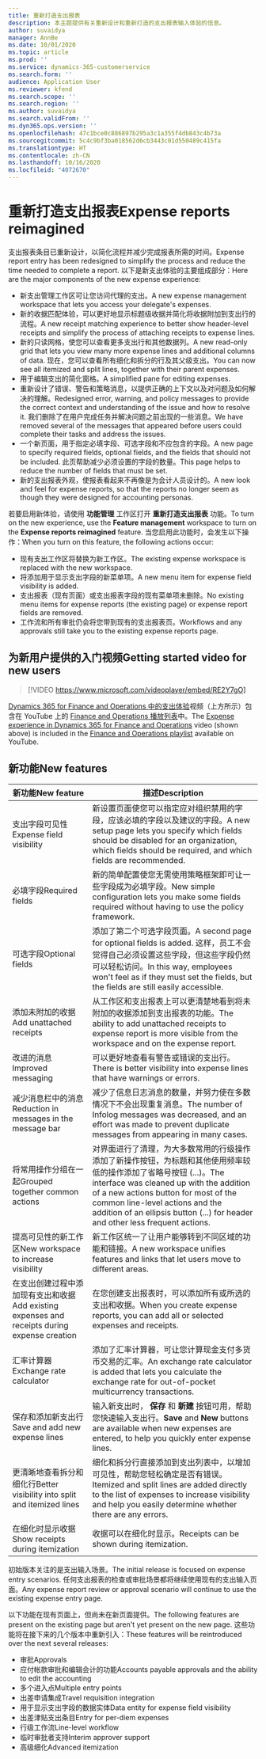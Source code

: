 ```yaml
---
title: 重新打造支出报表
description: 本主题提供有关重新设计和重新打造的支出报表输入体验的信息。
author: suvaidya
manager: AnnBe
ms.date: 10/01/2020
ms.topic: article
ms.prod: ''
ms.service: dynamics-365-customerservice
ms.search.form: ''
audience: Application User
ms.reviewer: kfend
ms.search.scope: ''
ms.search.region: ''
ms.author: suvaidya
ms.search.validFrom: ''
ms.dyn365.ops.version: ''
ms.openlocfilehash: 47c1bce0c886897b295a3c1a355f4db843c4b73a
ms.sourcegitcommit: 5c4c9bf3ba018562d6cb3443c01d550489c415fa
ms.translationtype: HT
ms.contentlocale: zh-CN
ms.lasthandoff: 10/16/2020
ms.locfileid: "4072670"
---
```

# <a name="expense-reports-reimagined"></a><span data-ttu-id="1e45f-103">重新打造支出报表</span><span class="sxs-lookup"><span data-stu-id="1e45f-103">Expense reports reimagined</span></span>

<span data-ttu-id="1e45f-104">支出报表条目已重新设计，以简化流程并减少完成报表所需的时间。</span><span class="sxs-lookup"><span data-stu-id="1e45f-104">Expense report entry has been redesigned to simplify the process and reduce the time needed to complete a report.</span></span> <span data-ttu-id="1e45f-105">以下是新支出体验的主要组成部分：</span><span class="sxs-lookup"><span data-stu-id="1e45f-105">Here are the major components of the new expense experience:</span></span>

- <span data-ttu-id="1e45f-106">新支出管理工作区可让您访问代理的支出。</span><span class="sxs-lookup"><span data-stu-id="1e45f-106">A new expense management workspace that lets you access your delegate's expenses.</span></span>
- <span data-ttu-id="1e45f-107">新的收据匹配体验，可以更好地显示标题级收据并简化将收据附加到支出行的流程。</span><span class="sxs-lookup"><span data-stu-id="1e45f-107">A new receipt matching experience to better show header-level receipts and simplify the process of attaching receipts to expense lines.</span></span>
- <span data-ttu-id="1e45f-108">新的只读网格，使您可以查看更多支出行和其他数据列。</span><span class="sxs-lookup"><span data-stu-id="1e45f-108">A new read-only grid that lets you view many more expense lines and additional columns of data.</span></span> <span data-ttu-id="1e45f-109">现在，您可以查看所有细化和拆分的行及其父级支出。</span><span class="sxs-lookup"><span data-stu-id="1e45f-109">You can now see all itemized and split lines, together with their parent expenses.</span></span>
- <span data-ttu-id="1e45f-110">用于编辑支出的简化窗格。</span><span class="sxs-lookup"><span data-stu-id="1e45f-110">A simplified pane for editing expenses.</span></span>
- <span data-ttu-id="1e45f-111">重新设计了错误、警告和策略消息，以提供正确的上下文以及对问题及如何解决的理解。</span><span class="sxs-lookup"><span data-stu-id="1e45f-111">Redesigned error, warning, and policy messages to provide the correct context and understanding of the issue and how to resolve it.</span></span> <span data-ttu-id="1e45f-112">我们删除了在用户完成任务并解决问题之前出现的一些消息。</span><span class="sxs-lookup"><span data-stu-id="1e45f-112">We have removed several of the messages that appeared before users could complete their tasks and address the issues.</span></span>
- <span data-ttu-id="1e45f-113">一个新页面，用于指定必填字段、可选字段和不应包含的字段。</span><span class="sxs-lookup"><span data-stu-id="1e45f-113">A new page to specify required fields, optional fields, and the fields that should not be included.</span></span> <span data-ttu-id="1e45f-114">此页帮助减少必须设置的字段的数量。</span><span class="sxs-lookup"><span data-stu-id="1e45f-114">This page helps to reduce the number of fields that must be set.</span></span>
- <span data-ttu-id="1e45f-115">新的支出报表外观，使报表看起来不再像是为会计人员设计的。</span><span class="sxs-lookup"><span data-stu-id="1e45f-115">A new look and feel for expense reports, so that the reports no longer seem as though they were designed for accounting personas.</span></span>

<span data-ttu-id="1e45f-116">若要启用新体验，请使用 **功能管理** 工作区打开 **重新打造支出报表** 功能。</span><span class="sxs-lookup"><span data-stu-id="1e45f-116">To turn on the new experience, use the **Feature management** workspace to turn on the **Expense reports reimagined** feature.</span></span> <span data-ttu-id="1e45f-117">当您启用此功能时，会发生以下操作：</span><span class="sxs-lookup"><span data-stu-id="1e45f-117">When you turn on this feature, the following actions occur:</span></span>

- <span data-ttu-id="1e45f-118">现有支出工作区将替换为新工作区。</span><span class="sxs-lookup"><span data-stu-id="1e45f-118">The existing expense workspace is replaced with the new workspace.</span></span>
- <span data-ttu-id="1e45f-119">将添加用于显示支出字段的新菜单项。</span><span class="sxs-lookup"><span data-stu-id="1e45f-119">A new menu item for expense field visibility is added.</span></span>
- <span data-ttu-id="1e45f-120">支出报表（现有页面）或支出报表字段的现有菜单项未删除。</span><span class="sxs-lookup"><span data-stu-id="1e45f-120">No existing menu items for expense reports (the existing page) or expense report fields are removed.</span></span>
- <span data-ttu-id="1e45f-121">工作流和所有审批仍会将您带到现有的支出报表页。</span><span class="sxs-lookup"><span data-stu-id="1e45f-121">Workflows and any approvals still take you to the existing expense reports page.</span></span>

## <a name="getting-started-video-for-new-users"></a><span data-ttu-id="1e45f-122">为新用户提供的入门视频</span><span class="sxs-lookup"><span data-stu-id="1e45f-122">Getting started video for new users</span></span>

> [!VIDEO https://www.microsoft.com/videoplayer/embed/RE2Y7gO]

<span data-ttu-id="1e45f-123">[Dynamics 365 for Finance and Operations 中的支出体验](https://youtu.be/Ocy-MsTvEE0)视频（上方所示）包含在 YouTube 上的 [Finance and Operations 播放列表](https://www.youtube.com/playlist?list=PLcakwueIHoT_SYfIaPGoOhloFoCXiUSyW)中。</span><span class="sxs-lookup"><span data-stu-id="1e45f-123">The [Expense experience in Dynamics 365 for Finance and Operations](https://youtu.be/Ocy-MsTvEE0) video (shown above) is included in the [Finance and Operations playlist](https://www.youtube.com/playlist?list=PLcakwueIHoT_SYfIaPGoOhloFoCXiUSyW) available on YouTube.</span></span>

## <a name="new-features"></a><span data-ttu-id="1e45f-124">新功能</span><span class="sxs-lookup"><span data-stu-id="1e45f-124">New features</span></span>

| <span data-ttu-id="1e45f-125">新功能</span><span class="sxs-lookup"><span data-stu-id="1e45f-125">New feature</span></span> | <span data-ttu-id="1e45f-126">描述</span><span class="sxs-lookup"><span data-stu-id="1e45f-126">Description</span></span> |
|---|----|
| <span data-ttu-id="1e45f-127">支出字段可见性</span><span class="sxs-lookup"><span data-stu-id="1e45f-127">Expense field visibility</span></span> | <span data-ttu-id="1e45f-128">新设置页面使您可以指定应对组织禁用的字段，应该必填的字段以及建议的字段。</span><span class="sxs-lookup"><span data-stu-id="1e45f-128">A new setup page lets you specify which fields should be disabled for an organization, which fields should be required, and which fields are recommended.</span></span> |
| <span data-ttu-id="1e45f-129">必填字段</span><span class="sxs-lookup"><span data-stu-id="1e45f-129">Required fields</span></span> | <span data-ttu-id="1e45f-130">新的简单配置使您无需使用策略框架即可让一些字段成为必填字段。</span><span class="sxs-lookup"><span data-stu-id="1e45f-130">New simple configuration lets you make some fields required without having to use the policy framework.</span></span> |
| <span data-ttu-id="1e45f-131">可选字段</span><span class="sxs-lookup"><span data-stu-id="1e45f-131">Optional fields</span></span> | <span data-ttu-id="1e45f-132">添加了第二个可选字段页面。</span><span class="sxs-lookup"><span data-stu-id="1e45f-132">A second page for optional fields is added.</span></span> <span data-ttu-id="1e45f-133">这样，员工不会觉得自己必须设置这些字段，但这些字段仍然可以轻松访问。</span><span class="sxs-lookup"><span data-stu-id="1e45f-133">In this way, employees won't feel as if they must set the fields, but the fields are still easily accessible.</span></span> |
| <span data-ttu-id="1e45f-134">添加未附加的收据</span><span class="sxs-lookup"><span data-stu-id="1e45f-134">Add unattached receipts</span></span> | <span data-ttu-id="1e45f-135">从工作区和支出报表上可以更清楚地看到将未附加的收据添加到支出报表的功能。</span><span class="sxs-lookup"><span data-stu-id="1e45f-135">The ability to add unattached receipts to expense report is more visible from the workspace and on the expense report.</span></span> |
| <span data-ttu-id="1e45f-136">改进的消息</span><span class="sxs-lookup"><span data-stu-id="1e45f-136">Improved messaging</span></span> | <span data-ttu-id="1e45f-137">可以更好地查看有警告或错误的支出行。</span><span class="sxs-lookup"><span data-stu-id="1e45f-137">There is better visibility into expense lines that have warnings or errors.</span></span> |
| <span data-ttu-id="1e45f-138">减少消息栏中的消息</span><span class="sxs-lookup"><span data-stu-id="1e45f-138">Reduction in messages in the message bar</span></span>| <span data-ttu-id="1e45f-139">减少了信息日志消息的数量，并努力使在多数情况下不会出现重复消息。</span><span class="sxs-lookup"><span data-stu-id="1e45f-139">The number of Infolog messages was decreased, and an effort was made to prevent duplicate messages from appearing in many cases.</span></span> |
| <span data-ttu-id="1e45f-140">将常用操作分组在一起</span><span class="sxs-lookup"><span data-stu-id="1e45f-140">Grouped together common actions</span></span> | <span data-ttu-id="1e45f-141">对界面进行了清理，为大多数常用的行级操作添加了新操作按钮，为标题和其他使用频率较低的操作添加了省略号按钮 (...)。</span><span class="sxs-lookup"><span data-stu-id="1e45f-141">The interface was cleaned up with the addition of a new actions button for most of the common line-level actions and the addition of an ellipsis button (...) for header and other less frequent actions.</span></span> |
| <span data-ttu-id="1e45f-142">提高可见性的新工作区</span><span class="sxs-lookup"><span data-stu-id="1e45f-142">New workspace to increase visibility</span></span> | <span data-ttu-id="1e45f-143">新工作区统一了让用户能够转到不同区域的功能和链接。</span><span class="sxs-lookup"><span data-stu-id="1e45f-143">A new workspace unifies features and links that let users move to different areas.</span></span> |
| <span data-ttu-id="1e45f-144">在支出创建过程中添加现有支出和收据</span><span class="sxs-lookup"><span data-stu-id="1e45f-144">Add existing expenses and receipts during expense creation</span></span> | <span data-ttu-id="1e45f-145">在您创建支出报表时，可以添加所有或所选的支出和收据。</span><span class="sxs-lookup"><span data-stu-id="1e45f-145">When you create expense reports, you can add all or selected expenses and receipts.</span></span> |
| <span data-ttu-id="1e45f-146">汇率计算器</span><span class="sxs-lookup"><span data-stu-id="1e45f-146">Exchange rate calculator</span></span> | <span data-ttu-id="1e45f-147">添加了汇率计算器，可让您计算现金支付多货币交易的汇率。</span><span class="sxs-lookup"><span data-stu-id="1e45f-147">An exchange rate calculator is added that lets you calculate the exchange rate for out-of-pocket multicurrency transactions.</span></span> |
| <span data-ttu-id="1e45f-148">保存和添加新支出行</span><span class="sxs-lookup"><span data-stu-id="1e45f-148">Save and add new expense lines</span></span> | <span data-ttu-id="1e45f-149">输入新支出时， **保存** 和 **新建** 按钮可用，帮助您快速输入支出行。</span><span class="sxs-lookup"><span data-stu-id="1e45f-149">**Save** and **New** buttons are available when new expenses are entered, to help you quickly enter expense lines.</span></span> |
| <span data-ttu-id="1e45f-150">更清晰地查看拆分和细化行</span><span class="sxs-lookup"><span data-stu-id="1e45f-150">Better visibility into split and itemized lines</span></span> | <span data-ttu-id="1e45f-151">细化和拆分行直接添加到支出列表中，以增加可见性，帮助您轻松确定是否有错误。</span><span class="sxs-lookup"><span data-stu-id="1e45f-151">Itemized and split lines are added directly to the list of expenses to increase visibility and help you easily determine whether there are any errors.</span></span> |
| <span data-ttu-id="1e45f-152">在细化时显示收据</span><span class="sxs-lookup"><span data-stu-id="1e45f-152">Show receipts during itemization</span></span> | <span data-ttu-id="1e45f-153">收据可以在细化时显示。</span><span class="sxs-lookup"><span data-stu-id="1e45f-153">Receipts can be shown during itemization.</span></span> |

<span data-ttu-id="1e45f-154">初始版本关注的是支出输入场景。</span><span class="sxs-lookup"><span data-stu-id="1e45f-154">The initial release is focused on expense entry scenarios.</span></span> <span data-ttu-id="1e45f-155">任何支出报表的检查或审批场景都将继续使用现有的支出输入页面。</span><span class="sxs-lookup"><span data-stu-id="1e45f-155">Any expense report review or approval scenario will continue to use the existing expense entry page.</span></span>

<span data-ttu-id="1e45f-156">以下功能在现有页面上，但尚未在新页面提供。</span><span class="sxs-lookup"><span data-stu-id="1e45f-156">The following features are present on the existing page but aren't yet present on the new page.</span></span> <span data-ttu-id="1e45f-157">这些功能将在接下来的几个版本中重新引入：</span><span class="sxs-lookup"><span data-stu-id="1e45f-157">These features will be reintroduced over the next several releases:</span></span>

- <span data-ttu-id="1e45f-158">审批</span><span class="sxs-lookup"><span data-stu-id="1e45f-158">Approvals</span></span>
- <span data-ttu-id="1e45f-159">应付帐款审批和编辑会计的功能</span><span class="sxs-lookup"><span data-stu-id="1e45f-159">Accounts payable approvals and the ability to edit the accounting</span></span>
- <span data-ttu-id="1e45f-160">多个进入点</span><span class="sxs-lookup"><span data-stu-id="1e45f-160">Multiple entry points</span></span>
- <span data-ttu-id="1e45f-161">出差申请集成</span><span class="sxs-lookup"><span data-stu-id="1e45f-161">Travel requisition integration</span></span>
- <span data-ttu-id="1e45f-162">用于显示支出字段的数据实体</span><span class="sxs-lookup"><span data-stu-id="1e45f-162">Data entity for expense field visibility</span></span>
- <span data-ttu-id="1e45f-163">出差津贴支出条目</span><span class="sxs-lookup"><span data-stu-id="1e45f-163">Entry for per-diem expenses</span></span>
- <span data-ttu-id="1e45f-164">行级工作流</span><span class="sxs-lookup"><span data-stu-id="1e45f-164">Line-level workflow</span></span>
- <span data-ttu-id="1e45f-165">临时审批者支持</span><span class="sxs-lookup"><span data-stu-id="1e45f-165">Interim approver support</span></span>
- <span data-ttu-id="1e45f-166">高级细化</span><span class="sxs-lookup"><span data-stu-id="1e45f-166">Advanced itemization</span></span>
